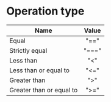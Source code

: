 # Operation type

Name | Value
-- | :--:
Equal | "=="
Strictly equal | "==="
Less than | "<"
Less than or equal to | "<="
Greater than | ">"
Greater than or equal to | ">="
